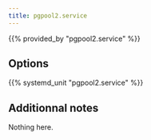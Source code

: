```yaml
---
title: pgpool2.service
---
```


{{% provided_by "pgpool2.service" %}}

## Options

{{% systemd_unit "pgpool2.service" %}}

## Additionnal notes

Nothing here.